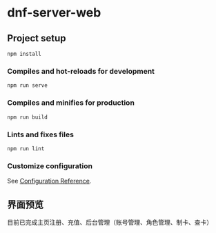 # dnf-server-web

## Project setup
```
npm install
```

### Compiles and hot-reloads for development
```
npm run serve
```

### Compiles and minifies for production
```
npm run build
```

### Lints and fixes files
```
npm run lint
```

### Customize configuration
See [Configuration Reference](https://cli.vuejs.org/config/).


## 界面预览
目前已完成主页注册、充值、后台管理（账号管理、角色管理、制卡、查卡）

